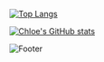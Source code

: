 
<div align="">
  
  [![Top Langs](https://github-readme-stats.vercel.app/api/top-langs/?username=chloe1129)](https://github.com/chloe1129/github-readme-stats)

  [![Chloe's GitHub stats](https://github-readme-stats.vercel.app/api?username=chloe1129)](https://github.com/chloe1129/github-readme-stats)

</div>

![Footer](https://capsule-render.vercel.app/api?type=waving&color=auto&height=200&section=footer)
